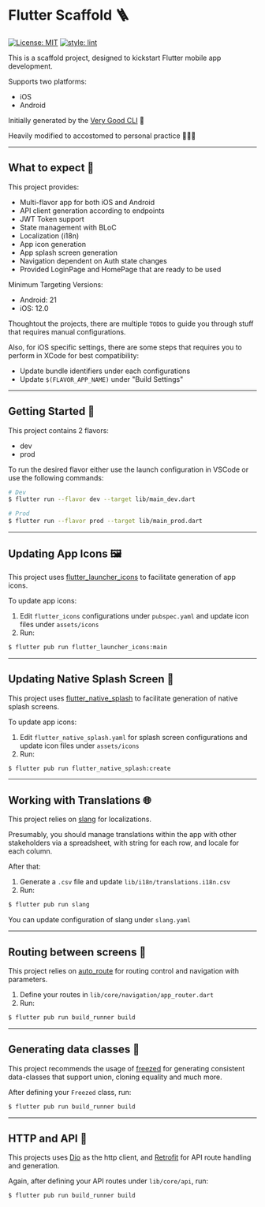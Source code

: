 # Flutter Scaffold 🪜

[![License: MIT](https://img.shields.io/badge/license-MIT-blue.svg)](https://opensource.org/licenses/MIT)
[![style: lint](https://img.shields.io/badge/style-lint-4BC0F5.svg)](https://pub.dev/packages/lint)

This is a scaffold project, designed to kickstart Flutter mobile app development.

Supports two platforms:
- iOS
- Android

Initially generated by the [Very Good CLI](https://github.com/VeryGoodOpenSource/very_good_cli) 🤖

Heavily modified to accostomed to personal practice 👨🏻‍💻

---

## What to expect 🤔

This project provides:
- Multi-flavor app for both iOS and Android
- API client generation according to endpoints
- JWT Token support
- State management with BLoC
- Localization (i18n)
- App icon generation
- App splash screen generation
- Navigation dependent on Auth state changes
- Provided LoginPage and HomePage that are ready to be used

Minimum Targeting Versions:
- Android: 21
- iOS: 12.0

Thoughtout the projects, there are multiple `TODO`s to guide you through stuff that requires manual configurations.

Also, for iOS specific settings, there are some steps that requires you to perform in XCode for best compatibility:
- Update bundle identifiers under each configurations
- Update `$(FLAVOR_APP_NAME)` under "Build Settings"

---

## Getting Started 🚀

This project contains 2 flavors:

- dev
- prod

To run the desired flavor either use the launch configuration in VSCode or use the following commands:

```sh
# Dev
$ flutter run --flavor dev --target lib/main_dev.dart

# Prod
$ flutter run --flavor prod --target lib/main_prod.dart
```

---

## Updating App Icons 🖼

This project uses [flutter_launcher_icons](https://pub.dev/packages/flutter_launcher_icons) to facilitate generation of app icons.

To update app icons:

1. Edit `flutter_icons` configurations under `pubspec.yaml` and update icon files under `assets/icons`
2. Run:

```sh
$ flutter pub run flutter_launcher_icons:main
```

---

## Updating Native Splash Screen 🎨

This project uses [flutter_native_splash](https://pub.dev/packages/flutter_native_splash) to facilitate generation of native splash screens.

To update app icons:

1. Edit `flutter_native_splash.yaml` for splash screen configurations and update icon files under `assets/icons`
2. Run:

```sh
$ flutter pub run flutter_native_splash:create
```

---

## Working with Translations 🌐

This project relies on [slang](https://pub.dev/packages/slang) for localizations.

Presumably, you should manage translations within the app with other stakeholders via a spreadsheet, with string for each row, and locale for each column.

After that:

1. Generate a `.csv` file and update `lib/i18n/translations.i18n.csv`
2. Run:

```sh
$ flutter pub run slang
```

You can update configuration of slang under `slang.yaml`

---

## Routing between screens 🚦

This project relies on [auto_route](https://pub.dev/packages/auto_route) for routing control and navigation with parameters.

1. Define your routes in `lib/core/navigation/app_router.dart`
2. Run:

```sh
$ flutter pub run build_runner build
```

---

## Generating data classes 🔣

This project recommends the usage of [freezed](https://pub.dev/packages/freezed) for generating consistent data-classes that support union, cloning equality and much more.

After defining your `Freezed` class, run:

```sh
$ flutter pub run build_runner build
```

---

## HTTP and API 📡

This projects uses [Dio](https://pub.dev/packages/dio) as the http client, and [Retrofit](https://pub.dev/packages/retrofit) for API route handling and generation.

Again, after defining your API routes under `lib/core/api`, run:

```sh
$ flutter pub run build_runner build
```
